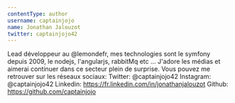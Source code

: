 ```yaml
---
contentType: author
username: captainjojo
name: Jonathan Jalouzot
twitter: captainjojo42
---
```

Lead développeur au @lemondefr, mes technologies sont le symfony depuis 2009, le nodejs, l'angularjs, rabbitMq etc ... J'adore les médias et aimerai continuer dans ce secteur plein de surprise. Vous pouvez me retrouver sur les réseaux sociaux: Twitter: @captainjojo42 Instagram: @captainjojo42 Linkedin: https://fr.linkedin.com/in/jonathanjalouzot Github: https://github.com/captainjojo
